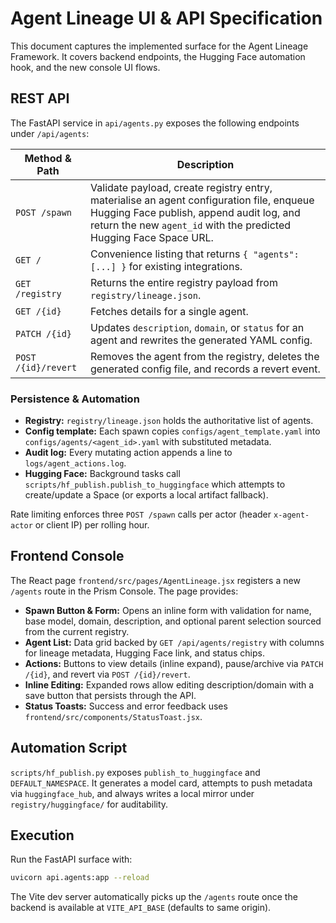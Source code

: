 # Agent Lineage UI & API Specification

This document captures the implemented surface for the Agent Lineage Framework. It
covers backend endpoints, the Hugging Face automation hook, and the new console UI
flows.

## REST API

The FastAPI service in `api/agents.py` exposes the following endpoints under
`/api/agents`:

| Method & Path | Description |
| --- | --- |
| `POST /spawn` | Validate payload, create registry entry, materialise an agent configuration file, enqueue Hugging Face publish, append audit log, and return the new `agent_id` with the predicted Hugging Face Space URL. |
| `GET /` | Convenience listing that returns `{ "agents": [...] }` for existing integrations. |
| `GET /registry` | Returns the entire registry payload from `registry/lineage.json`. |
| `GET /{id}` | Fetches details for a single agent. |
| `PATCH /{id}` | Updates `description`, `domain`, or `status` for an agent and rewrites the generated YAML config. |
| `POST /{id}/revert` | Removes the agent from the registry, deletes the generated config file, and records a revert event. |

### Persistence & Automation

* **Registry:** `registry/lineage.json` holds the authoritative list of agents.
* **Config template:** Each spawn copies `configs/agent_template.yaml` into
  `configs/agents/<agent_id>.yaml` with substituted metadata.
* **Audit log:** Every mutating action appends a line to `logs/agent_actions.log`.
* **Hugging Face:** Background tasks call `scripts/hf_publish.publish_to_huggingface`
  which attempts to create/update a Space (or exports a local artifact fallback).

Rate limiting enforces three `POST /spawn` calls per actor (header `x-agent-actor`
or client IP) per rolling hour.

## Frontend Console

The React page `frontend/src/pages/AgentLineage.jsx` registers a new `/agents`
route in the Prism Console. The page provides:

* **Spawn Button & Form:** Opens an inline form with validation for name, base
  model, domain, description, and optional parent selection sourced from the
  current registry.
* **Agent List:** Data grid backed by `GET /api/agents/registry` with columns for
  lineage metadata, Hugging Face link, and status chips.
* **Actions:** Buttons to view details (inline expand), pause/archive via
  `PATCH /{id}`, and revert via `POST /{id}/revert`.
* **Inline Editing:** Expanded rows allow editing description/domain with a save
  button that persists through the API.
* **Status Toasts:** Success and error feedback uses `frontend/src/components/StatusToast.jsx`.

## Automation Script

`scripts/hf_publish.py` exposes `publish_to_huggingface` and `DEFAULT_NAMESPACE`.
It generates a model card, attempts to push metadata via `huggingface_hub`, and
always writes a local mirror under `registry/huggingface/` for auditability.

## Execution

Run the FastAPI surface with:

```bash
uvicorn api.agents:app --reload
```

The Vite dev server automatically picks up the `/agents` route once the backend is
available at `VITE_API_BASE` (defaults to same origin).
